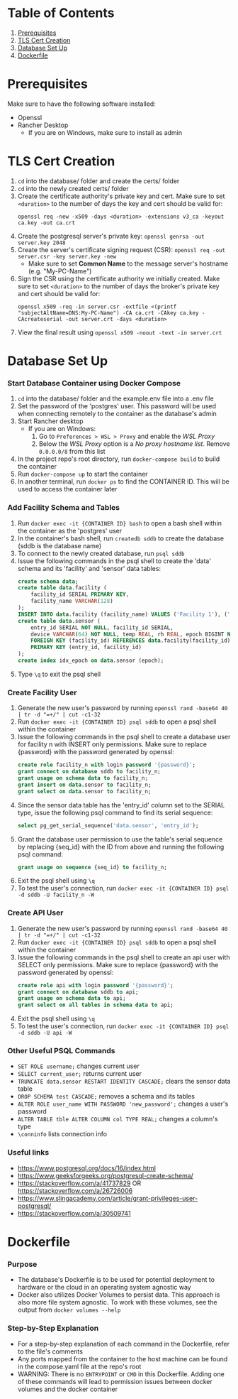 # Table of Contents
1. [Prerequisites](#prerequisites)
2. [TLS Cert Creation](#tls-cert-creation)
3. [Database Set Up](#database-set-up)
4. [Dockerfile](#dockerfile)

# Prerequisites
Make sure to have the following software installed:
- Openssl
- Rancher Desktop
    - If you are on Windows, make sure to install as admin

# TLS Cert Creation
1. `cd` into the database/ folder and create the certs/ folder
2. `cd` into the newly created certs/ folder 
3. Create the certificate authority's private key and cert. Make sure to set `<duration>` to the number of days the key and cert should be valid for: 
    ```
    openssl req -new -x509 -days <duration> -extensions v3_ca -keyout ca.key -out ca.crt
    ```
5. Create the postgresql server's private key: `openssl genrsa -out server.key 2048`
6. Create the server's certificate signing request (CSR): `openssl req -out server.csr -key server.key -new` 
    - Make sure to set **Common Name** to the message server's hostname (e.g. "My-PC-Name")
7. Sign the CSR using the certificate authority we initially created. Make sure to set `<duration>` to the number of days the broker's private key and cert should be valid for: 
    ```
    openssl x509 -req -in server.csr -extfile <(printf "subjectAltName=DNS:My-PC-Name") -CA ca.crt -CAkey ca.key -CAcreateserial -out server.crt -days <duration>
    ```
8. View the final result using `openssl x509 -noout -text -in server.crt`

# Database Set Up
### Start Database Container using Docker Compose
1. `cd` into the database/ folder and the example.env file into a .env file
2. Set the password of the 'postgres' user. This password will be used when connecting remotely to the container as the database's admin
3. Start Rancher desktop
    - If you are on Windows:
        1. Go to `Preferences > WSL > Proxy` and enable the *WSL Proxy*
        2. Below the *WSL Proxy* option is a *No proxy hostname list*. Remove `0.0.0.0/8` from this list
2. In the project repo's root directory, run `docker-compose build` to build the container
3. Run `docker-compose up` to start the container
4. In another terminal, run `docker ps` to find the CONTAINER ID. This will be used to access the container later

### Add Facility Schema and Tables
1. Run `docker exec -it {CONTAINER ID} bash` to open a bash shell within the container as the 'postgres' user
2. In the container's bash shell, run `createdb sddb` to create the database (sddb is the database name)
3. To connect to the newly created database, run `psql sddb` 
4. Issue the following commands in the psql shell to create the 'data' schema and its 'facility' and 'sensor' data tables:
    ```sql
    create schema data; 
    create table data.facility (
        facility_id SERIAL PRIMARY KEY,
        facility_name VARCHAR(128)
    );
    INSERT INTO data.facility (facility_name) VALUES ('Facility 1'), ('Facility 2');
    create table data.sensor (
        entry_id SERIAL NOT NULL, facility_id SERIAL,
        device VARCHAR(64) NOT NULL, temp REAL, rh REAL, epoch BIGINT NOT NULL,
        FOREIGN KEY (facility_id) REFERENCES data.facility(facility_id),
        PRIMARY KEY (entry_id, facility_id)
    );
    create index idx_epoch on data.sensor (epoch); 
    ```
5. Type `\q` to exit the psql shell 

### Create Facility User
1. Generate the new user's password by running `openssl rand -base64 40 | tr -d "=+/" | cut -c1-32`
2. Run `docker exec -it {CONTAINER ID} psql sddb` to open a psql shell within the container
3. Issue the following commands in the psql shell to create a database user for facility n with INSERT only permissions. Make sure to replace {password} with the password generated by openssl:
    ```sql
    create role facility_n with login password '{password}';
    grant connect on database sddb to facility_n;
    grant usage on schema data to facility_n;
    grant insert on data.sensor to facility_n;
    grant select on data.sensor to facility_n;
    ```
4. Since the sensor data table has the 'entry_id' column set to the SERIAL type, issue the following psql command to find its serial sequence:
    ```sql
    select pg_get_serial_sequence('data.sensor', 'entry_id');
    ```
5. Grant the database user permission to use the table's serial sequence by replacing {seq_id} with the ID from above and running the following psql command:
    ```sql
    grant usage on sequence {seq_id} to facility_n;
    ```
6. Exit the psql shell using `\q`
7. To test the user's connection, run `docker exec -it {CONTAINER ID} psql -d sddb -U facility_n -W`

### Create API User
1. Generate the new user's password by running `openssl rand -base64 40 | tr -d "=+/" | cut -c1-32`
2. Run `docker exec -it {CONTAINER ID} psql sddb` to open a psql shell within the container
3. Issue the following commands in the psql shell to create an api user with SELECT only permissions. Make sure to replace {password} with the password generated by openssl:
    ```sql
    create role api with login password '{password}';
    grant connect on database sddb to api;
    grant usage on schema data to api;
    grant select on all tables in schema data to api;
    ```
5. Exit the psql shell using `\q`
6. To test the user's connection, run `docker exec -it {CONTAINER ID} psql -d sddb -U api -W`

### Other Useful PSQL Commands
- `SET ROLE username;` changes current user
- `SELECT current_user;` returns current user
- `TRUNCATE data.sensor RESTART IDENTITY CASCADE;` clears the sensor data table 
- `DROP SCHEMA test CASCADE;` removes a schema and its tables
- `ALTER ROLE user_name WITH PASSWORD 'new_password';` changes a user's password
- `ALTER TABLE tble ALTER COLUMN col TYPE REAL;` changes a column's type
- `\conninfo` lists connection info

### Useful links
- https://www.postgresql.org/docs/16/index.html
- https://www.geeksforgeeks.org/postgresql-create-schema/
- https://stackoverflow.com/a/41737829 OR https://stackoverflow.com/a/26726006
- https://www.slingacademy.com/article/grant-privileges-user-postgresql/
- https://stackoverflow.com/a/30509741

# Dockerfile
### Purpose
- The database's Dockerfile is to be used for potential deployment to hardware or the cloud in an operating system agnostic way
- Docker also utilizes Docker Volumes to persist data. This approach is also more file system agnostic. To work with these volumes, see the output from `docker volumes --help`

### Step-by-Step Explanation
- For a step-by-step explanation of each command in the Dockerfile, refer to the file's comments
- Any ports mapped from the container to the host machine can be found in the compose.yaml file at the repo's root 
- WARNING: There is no `ENTRYPOINT` or `CMD` in this Dockerfile. Adding one of these commands will lead to permission issues between docker volumes and the docker container